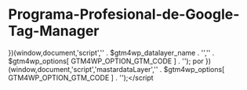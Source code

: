 # Programa-Profesional-de-Google-Tag-Manager


})(window,document,\'script\',\'' . $gtm4wp_datalayer_name . '\',\'' . $gtm4wp_options[ GTM4WP_OPTION_GTM_CODE ] . '\');</script>
por
})(window,document,\'script\',\'mastardataLayer\',\'' . $gtm4wp_options[ GTM4WP_OPTION_GTM_CODE ] . '\');</script
